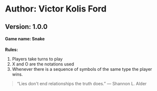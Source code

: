 
# **Author: Victor Kolis Ford**

## Version: 1.0.0

#### Game name: Snake

**Rules:**
1. Players take turns to play
2. X and O are the notations used
3. Whenever there is a sequence of symbols of the same type the player wins.

> “Lies don't end relationships the truth does.” ― Shannon L. Alder 
